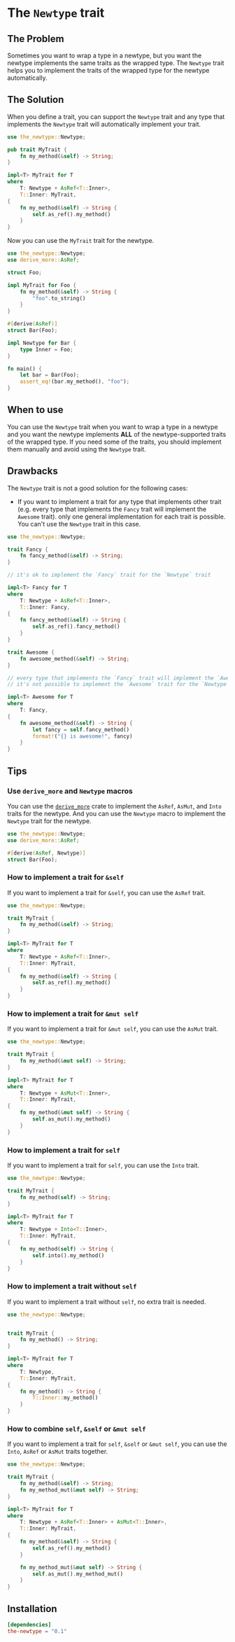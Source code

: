 # The `Newtype` trait

## The Problem

Sometimes you want to wrap a type in a newtype, but you want the newtype implements the same traits as the wrapped type. The `Newtype` trait helps you to implement the traits of the wrapped type for the newtype automatically.

## The Solution

When you define a trait, you can support the `Newtype` trait and any type that implements the `Newtype` trait will automatically implement your trait.

```rust
use the_newtype::Newtype;

pub trait MyTrait {
    fn my_method(&self) -> String;
}

impl<T> MyTrait for T
where
    T: Newtype + AsRef<T::Inner>,
    T::Inner: MyTrait,
{
    fn my_method(&self) -> String {
        self.as_ref().my_method()
    }
}
```

Now you can use the `MyTrait` trait for the newtype.

```rust
use the_newtype::Newtype;
use derive_more::AsRef;

struct Foo;

impl MyTrait for Foo {
    fn my_method(&self) -> String {
        "foo".to_string()
    }
}

#[derive(AsRef)]
struct Bar(Foo);

impl Newtype for Bar {
    type Inner = Foo;
}

fn main() {
    let bar = Bar(Foo);
    assert_eq!(bar.my_method(), "foo");
}
```

## When to use

You can use the `Newtype` trait when you want to wrap a type in a newtype and you want the newtype implements **ALL** of the newtype-supported traits of the wrapped type. If you need some of the traits, you should implement them manually and avoid using the `Newtype` trait.

## Drawbacks

The `Newtype` trait is not a good solution for the following cases:

- If you want to implement a trait for any type that implements other trait (e.g. every type that implements the `Fancy` trait will implement the `Awesome` trait). only one general implementation for each trait is possible. You can't use the `Newtype` trait in this case.

```rust
use the_newtype::Newtype;

trait Fancy {
    fn fancy_method(&self) -> String;
}

// it's ok to implement the `Fancy` trait for the `Newtype` trait

impl<T> Fancy for T
where
    T: Newtype + AsRef<T::Inner>,
    T::Inner: Fancy,
{
    fn fancy_method(&self) -> String {
        self.as_ref().fancy_method()
    }
}

trait Awesome {
    fn awesome_method(&self) -> String;
}

// every type that implements the `Fancy` trait will implement the `Awesome` trait
// it's not possible to implement the `Awesome` trait for the `Newtype` trait

impl<T> Awesome for T
where
    T: Fancy,
{
    fn awesome_method(&self) -> String {
        let fancy = self.fancy_method()
        format!("{} is awesome!", fancy)
    }
}

```

## Tips

### Use `derive_more` and `Newtype` macros

You can use the [`derive_more`][derive_more] crate to implement the `AsRef`, `AsMut`, and `Into` traits for the newtype. And you can use the `Newtype` macro to implement the `Newtype` trait for the newtype.

```rust
use the_newtype::Newtype;
use derive_more::AsRef;

#[derive(AsRef, Newtype)]
struct Bar(Foo);
```

### How to implement a trait for `&self`

If you want to implement a trait for `&self`, you can use the `AsRef` trait.

```rust
use the_newtype::Newtype;

trait MyTrait {
    fn my_method(&self) -> String;
}

impl<T> MyTrait for T
where
    T: Newtype + AsRef<T::Inner>,
    T::Inner: MyTrait,
{
    fn my_method(&self) -> String {
        self.as_ref().my_method()
    }
}
```

### How to implement a trait for `&mut self`

If you want to implement a trait for `&mut self`, you can use the `AsMut` trait.

```rust
use the_newtype::Newtype;

trait MyTrait {
    fn my_method(&mut self) -> String;
}

impl<T> MyTrait for T
where
    T: Newtype + AsMut<T::Inner>,
    T::Inner: MyTrait,
{
    fn my_method(&mut self) -> String {
        self.as_mut().my_method()
    }
}
```

### How to implement a trait for `self`

If you want to implement a trait for `self`, you can use the `Into` trait.

```rust
use the_newtype::Newtype;

trait MyTrait {
    fn my_method(self) -> String;
}

impl<T> MyTrait for T
where
    T: Newtype + Into<T::Inner>,
    T::Inner: MyTrait,
{
    fn my_method(self) -> String {
        self.into().my_method()
    }
}
```

### How to implement a trait without `self`

If you want to implement a trait without `self`, no extra trait is needed.

```rust
use the_newtype::Newtype;


trait MyTrait {
    fn my_method() -> String;
}

impl<T> MyTrait for T
where
    T: Newtype,
    T::Inner: MyTrait,
{
    fn my_method() -> String {
        T::Inner::my_method()
    }
}
```

### How to combine `self`, `&self` or `&mut self`

If you want to implement a trait for `self`, `&self` or `&mut self`, you can use the `Into`, `AsRef` or `AsMut` traits together.

```rust
use the_newtype::Newtype;

trait MyTrait {
    fn my_method(&self) -> String;
    fn my_method_mut(&mut self) -> String;
}

impl<T> MyTrait for T
where
    T: Newtype + AsRef<T::Inner> + AsMut<T::Inner>,
    T::Inner: MyTrait,
{
    fn my_method(&self) -> String {
        self.as_ref().my_method()
    }

    fn my_method_mut(&mut self) -> String {
        self.as_mut().my_method_mut()
    }
}
```

## Installation

```toml
[dependencies]
the-newtype = "0.1"
```

[derive_more]: https://crates.io/crates/derive_more
